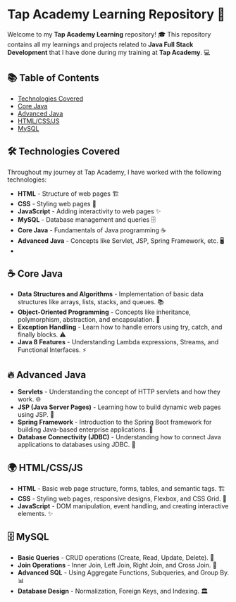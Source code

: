 # Tap Academy Learning Repository 🚀

Welcome to my **Tap Academy Learning** repository! 🎓 This repository contains all my learnings and projects related to **Java Full Stack Development** that I have done during my training at **Tap Academy**. 💻

## 📚 Table of Contents
- [Technologies Covered](#technologies-covered)
- [Core Java](#core-java)
- [Advanced Java](#advanced-java)
- [HTML/CSS/JS](#htmlcssjs)
- [MySQL](#mysql)


## 🛠️ Technologies Covered
Throughout my journey at Tap Academy, I have worked with the following technologies:
- **HTML** - Structure of web pages 🏗️
- **CSS** - Styling web pages 🎨
- **JavaScript** - Adding interactivity to web pages ✨
- **MySQL** - Database management and queries 🗄️
- **Core Java** - Fundamentals of Java programming ☕
- **Advanced Java** - Concepts like Servlet, JSP, Spring Framework, etc. 🖥️
- 
## ☕ Core Java
- **Data Structures and Algorithms** - Implementation of basic data structures like arrays, lists, stacks, and queues. 📚
- **Object-Oriented Programming** - Concepts like inheritance, polymorphism, abstraction, and encapsulation. 🔄
- **Exception Handling** - Learn how to handle errors using try, catch, and finally blocks. ⚠️
- **Java 8 Features** - Understanding Lambda expressions, Streams, and Functional Interfaces. ⚡

## 🔥 Advanced Java
- **Servlets** - Understanding the concept of HTTP servlets and how they work. 🌐
- **JSP (Java Server Pages)** - Learning how to build dynamic web pages using JSP. 📑
- **Spring Framework** - Introduction to the Spring Boot framework for building Java-based enterprise applications. 🚀
- **Database Connectivity (JDBC)** - Understanding how to connect Java applications to databases using JDBC. 🔌

## 🌍 HTML/CSS/JS
- **HTML** - Basic web page structure, forms, tables, and semantic tags. 🏗️
- **CSS** - Styling web pages, responsive designs, Flexbox, and CSS Grid. 🎨
- **JavaScript** - DOM manipulation, event handling, and creating interactive elements. ✨

## 🗄️ MySQL
- **Basic Queries** - CRUD operations (Create, Read, Update, Delete). 🔄
- **Join Operations** - Inner Join, Left Join, Right Join, and Cross Join. 🔗
- **Advanced SQL** - Using Aggregate Functions, Subqueries, and Group By. 📊
- **Database Design** - Normalization, Foreign Keys, and Indexing. 🏛️


